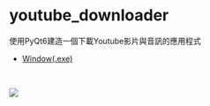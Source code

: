 # youtube_downloader
使用PyQt6建造一個下載Youtube影片與音訊的應用程式

- [Window(.exe)](https://github.com/cabie8399/youtube_downloader/releases)
<br>

![](https://images2.imgbox.com/d4/cd/beydnhHq_o.jpg)
